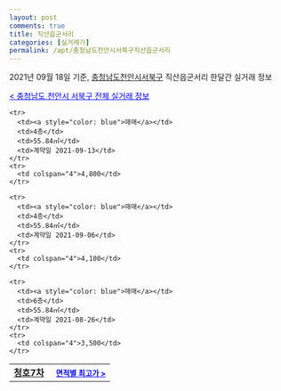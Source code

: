 ```yaml
---
layout: post
comments: true
title: 직산읍군서리
categories: [실거래가]
permalink: /apt/충청남도천안시서북구직산읍군서리
---
```


2021년 09월 18일 기준, <a href="/apt/충청남도천안시서북구">충청남도천안시서북구</a> 직산읍군서리 한달간 실거래 정보

<a style="color: blue;" href="/apt/충청남도천안시서북구">< 충청남도 천안시 서북구 전체 실거래 정보</a>
<!---- start ---->
<table>
  <tr>
    <td colspan="4" style="font-weight: bold;"><a href="/apt/충청남도천안시서북구직산읍군서리청호7차">청호7차</a> &nbsp;&nbsp;&nbsp; <a style="color: blue; font-size: smaller;" href="/apt/충청남도천안시서북구직산읍군서리청호7차">면적별 최고가 ></a></td>
  </tr>
    
    <tr>
      <td><a style="color: blue">매매</a></td>
      <td>4층</td>
      <td>55.84㎡</td>
      <td>계약일 2021-09-13</td>
    </tr>
    <tr>
      <td colspan="4">4,800</td>
    </tr>
      
    <tr>
      <td><a style="color: blue">매매</a></td>
      <td>4층</td>
      <td>55.84㎡</td>
      <td>계약일 2021-09-06</td>
    </tr>
    <tr>
      <td colspan="4">4,100</td>
    </tr>
      
    <tr>
      <td><a style="color: blue">매매</a></td>
      <td>6층</td>
      <td>55.84㎡</td>
      <td>계약일 2021-08-26</td>
    </tr>
    <tr>
      <td colspan="4">3,500</td>
    </tr>
      
</table>
<!---- end ---->
    